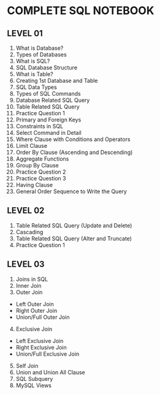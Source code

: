 # COMPLETE SQL NOTEBOOK

## LEVEL 01

1. What is Database?
2. Types of Databases
3. What is SQL?
4. SQL Database Structure
5. What is Table?
6. Creating 1st Database and Table
7. SQL Data Types
8. Types of SQL Commands
9. Database Related SQL Query
10. Table Related SQL Query
11. Practice Question 1
12. Primary and Foreign Keys
13. Constraints in SQL
14. Select Command in Detail
15. Where Clause with Conditions and Operators
16. Limit Clause
17. Order By Clause (Ascending and Descending)
18. Aggregate Functions
19. Group By Clause
20. Practice Question 2
21. Practice Question 3
22. Having Clause
23. General Order Sequence to Write the Query

## LEVEL 02

1. Table Related SQL Query (Update and Delete)
2. Cascading
3. Table Related SQL Query (Alter and Truncate)
4. Practice Question 1

## LEVEL 03

1. Joins in SQL
2. Inner Join
3. Outer Join

- Left Outer Join
- Right Outer Join
- Union/Full Outer Join

4. Exclusive Join

- Left Exclusive Join
- Right Exclusive Join
- Union/Full Exclusive Join

5. Self Join
6. Union and Union All Clause
7. SQL Subquery
8. MySQL Views
